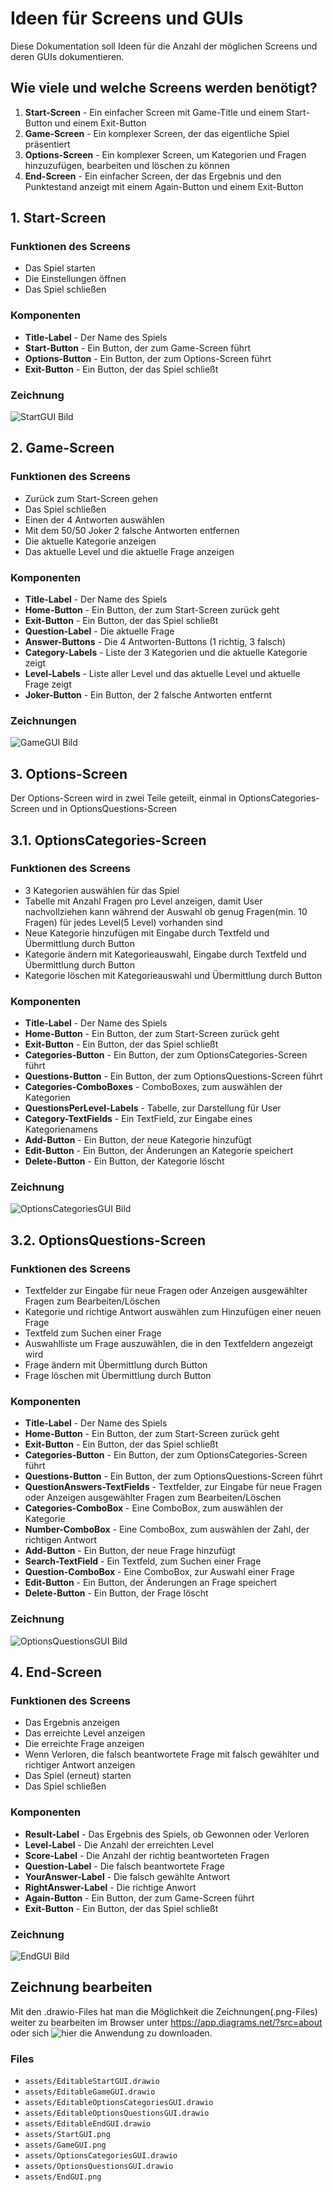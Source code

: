 # Ideen für Screens und GUIs
Diese Dokumentation soll Ideen für die Anzahl der möglichen Screens und deren GUIs dokumentieren.

## Wie viele und welche Screens werden benötigt?
1. **Start-Screen** - Ein einfacher Screen mit Game-Title und einem Start-Button und einem Exit-Button
2. **Game-Screen** - Ein komplexer Screen, der das eigentliche Spiel präsentiert
3. **Options-Screen** - Ein komplexer Screen, um Kategorien und Fragen hinzuzufügen, bearbeiten und löschen zu können
4. **End-Screen** - Ein einfacher Screen, der das Ergebnis und den Punktestand anzeigt mit einem Again-Button und einem Exit-Button

## 1. Start-Screen
### Funktionen des Screens
- Das Spiel starten
- Die Einstellungen öffnen
- Das Spiel schließen

### Komponenten
- **Title-Label** - Der Name des Spiels
- **Start-Button** - Ein Button, der zum Game-Screen führt
- **Options-Button** - Ein Button, der zum Options-Screen führt
- **Exit-Button** - Ein Button, der das Spiel schließt

### Zeichnung
![StartGUI Bild](assets/StartGUI.png)

## 2. Game-Screen
### Funktionen des Screens
- Zurück zum Start-Screen gehen
- Das Spiel schließen
- Einen der 4 Antworten auswählen
- Mit dem 50/50 Joker 2 falsche Antworten entfernen
- Die aktuelle Kategorie anzeigen
- Das aktuelle Level und die aktuelle Frage anzeigen

### Komponenten
- **Title-Label** - Der Name des Spiels
- **Home-Button** - Ein Button, der zum Start-Screen zurück geht
- **Exit-Button** - Ein Button, der das Spiel schließt
- **Question-Label** - Die aktuelle Frage
- **Answer-Buttons** - Die 4 Antworten-Buttons (1 richtig, 3 falsch)
- **Category-Labels** - Liste der 3 Kategorien und die aktuelle Kategorie zeigt
- **Level-Labels** - Liste aller Level und das aktuelle Level und aktuelle Frage zeigt
- **Joker-Button** - Ein Button, der 2 falsche Antworten entfernt

### Zeichnungen
![GameGUI Bild](assets/GameGUI.png)

## 3. Options-Screen
Der Options-Screen wird in zwei Teile geteilt, einmal in OptionsCategories-Screen und in OptionsQuestions-Screen

## 3.1. OptionsCategories-Screen
### Funktionen des Screens
- 3 Kategorien auswählen für das Spiel
- Tabelle mit Anzahl Fragen pro Level anzeigen, damit User nachvollziehen kann während der Auswahl ob genug Fragen(min. 10 Fragen) für jedes Level(5 Level) vorhanden sind
- Neue Kategorie hinzufügen mit Eingabe durch Textfeld und Übermittlung durch Button
- Kategorie ändern mit Kategorieauswahl, Eingabe durch Textfeld und Übermittlung durch Button
- Kategorie löschen mit Kategorieauswahl und Übermittlung durch Button

### Komponenten
- **Title-Label** - Der Name des Spiels
- **Home-Button** - Ein Button, der zum Start-Screen zurück geht
- **Exit-Button** - Ein Button, der das Spiel schließt
- **Categories-Button** - Ein Button, der zum OptionsCategories-Screen führt
- **Questions-Button** - Ein Button, der zum OptionsQuestions-Screen führt
- **Categories-ComboBoxes** - ComboBoxes, zum auswählen der Kategorien
- **QuestionsPerLevel-Labels** - Tabelle, zur Darstellung für User
- **Category-TextFields** - Ein TextField, zur Eingabe eines Kategorienamens
- **Add-Button** - Ein Button, der neue Kategorie hinzufügt
- **Edit-Button** - Ein Button, der Änderungen an Kategorie speichert
- **Delete-Button** - Ein Button, der Kategorie löscht

### Zeichnung
![OptionsCategoriesGUI Bild](assets/OptionsCategoriesGUI.png)

## 3.2. OptionsQuestions-Screen
### Funktionen des Screens
- Textfelder zur Eingabe für neue Fragen oder Anzeigen ausgewählter Fragen zum Bearbeiten/Löschen
- Kategorie und richtige Antwort auswählen zum Hinzufügen einer neuen Frage
- Textfeld zum Suchen einer Frage
- Auswahlliste um Frage auszuwählen, die in den Textfeldern angezeigt wird
- Frage ändern mit Übermittlung durch Button
- Frage löschen mit Übermittlung durch Button

### Komponenten
- **Title-Label** - Der Name des Spiels
- **Home-Button** - Ein Button, der zum Start-Screen zurück geht
- **Exit-Button** - Ein Button, der das Spiel schließt
- **Categories-Button** - Ein Button, der zum OptionsCategories-Screen führt
- **Questions-Button** - Ein Button, der zum OptionsQuestions-Screen führt
- **QuestionAnswers-TextFields** - Textfelder, zur Eingabe für neue Fragen oder Anzeigen ausgewählter Fragen zum Bearbeiten/Löschen
- **Categories-ComboBox** - Eine ComboBox, zum auswählen der Kategorie
- **Number-ComboBox** - Eine ComboBox, zum auswählen der Zahl, der richtigen Antwort
- **Add-Button** - Ein Button, der neue Frage hinzufügt
- **Search-TextField** - Ein Textfeld, zum Suchen einer Frage
- **Question-ComboBox** - Eine ComboBox, zur Auswahl einer Frage
- **Edit-Button** - Ein Button, der Änderungen an Frage speichert
- **Delete-Button** - Ein Button, der Frage löscht

### Zeichnung
![OptionsQuestionsGUI Bild](assets/OptionsQuestionsGUI.png)

## 4. End-Screen
### Funktionen des Screens
- Das Ergebnis anzeigen
- Das erreichte Level anzeigen
- Die erreichte Frage anzeigen
- Wenn Verloren, die falsch beantwortete Frage mit falsch gewählter und richtiger Antwort anzeigen
- Das Spiel (erneut) starten
- Das Spiel schließen

### Komponenten
- **Result-Label** - Das Ergebnis des Spiels, ob Gewonnen oder Verloren
- **Level-Label** - Die Anzahl der erreichten Level
- **Score-Label** - Die Anzahl der richtig beantworteten Fragen
- **Question-Label** - Die falsch beantwortete Frage
- **YourAnswer-Label** - Die falsch gewählte Antwort
- **RightAnswer-Label** - Die richtige Anwort
- **Again-Button** - Ein Button, der zum Game-Screen führt
- **Exit-Button** - Ein Button, der das Spiel schließt

### Zeichnung
![EndGUI Bild](assets/EndGUI.png)

## Zeichnung bearbeiten
Mit den .drawio-Files hat man die Möglichkeit die Zeichnungen(.png-Files) weiter zu bearbeiten im Browser unter https://app.diagrams.net/?src=about oder sich ![hier](https://github.com/jgraph/drawio-desktop/releases/tag/v14.5.1) die Anwendung zu downloaden.

### Files
- `assets/EditableStartGUI.drawio`
- `assets/EditableGameGUI.drawio`
- `assets/EditableOptionsCategoriesGUI.drawio`
- `assets/EditableOptionsQuestionsGUI.drawio`
- `assets/EditableEndGUI.drawio`
- `assets/StartGUI.png`
- `assets/GameGUI.png`
- `assets/OptionsCategoriesGUI.drawio`
- `assets/OptionsQuestionsGUI.drawio`
- `assets/EndGUI.png`
